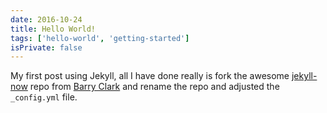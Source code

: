 ```yaml
---
date: 2016-10-24
title: Hello World!
tags: ['hello-world', 'getting-started']
isPrivate: false
---
```


My first post using Jekyll, all I have done really is fork the awesome
[jekyll-now] repo from [Barry Clark] and rename the repo and adjusted
the `_config.yml` file.

<!-- Links -->

[jekyll-now]: https://github.com/barryclark/jekyll-now
[barry clark]: https://github.com/barryclark

<!--
Restored from
https://github.com/spences10/blog.scottspence.me/commit/991bf65f452cd6cb385605c5c8ccd7a4250ec9bc
 -->
